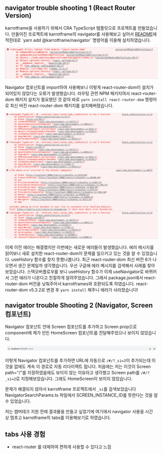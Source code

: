 ## navigator trouble shooting 1 (React Router Version)

karrotframe을 사용하기 위해서 CRA TypeScript 템플릿으로 프로젝트를 만들었습니다. 만들어진 프로젝트에 karrotframe의 navigator를 사용해보고 싶어서 [README]('https://github.com/daangn/karrotframe/tree/main/packages/navigator')에 적힌대로 `yarn add @karrotframe/navigator` 명령어를 이용해 설치하였습니다.

<img src="./src/img/error1.png" alt="error" />

Navigator 컴포넌트를 import하여 사용해보니 이렇게 react-router-dom이 설치가 되어있지 않았다는 오류가 발생했습니다. 라우팅 관련 NPM 패키지여서 react-router-dom 패키지 설치가 필요했던 것 같아 바로 `yarn install react-router-dom` 명령어로 최신 버전 react-router-dom 패키지를 설치해버렸습니다.

<img src="./src/img/error2.png" alt="error" />

이제 이전 에러는 해결했지만 이번에는 새로운 에러들이 발생했습니다. 에러 메시지를 읽어보니 새로 설치한 react-router-dom이 문제를 일으키고 있는 것을 알 수 있었습니다. useHistory 함수를 찾지 못했나봅니다. 최근 react-router-dom 최신 버전 6가 나오면서 생긴 문제일까 생각했습니다. 우선 구글에 에러 메시지를 검색해서 사례를 찾아보았습니다. 스택오버플로우를 보니 useHistory 함수가 이제 useNavigator로 바뀌어서 그런 에러가 나온다고 친절하게 알려주었습니다. 그래서 package.json에서 react-router-dom 버전을 낮춰주어서 karrotframes와 호환되도록 하였습니다. react-router-dom v5.3.2로 변경 후 `yarn install` 해주니 에러가 사라졌습니다!

## navigator trouble Shooting 2 (Navigator, Screen 컴포넌트)

Navigator 컴포넌트 안에 Screen 컴포넌트를 추가하고 Screen prop으로 component에 제가 만든 HomeScreen 컴포넌트를 전달해주었으나 보이지 않았습니다.

<img src="./src/img/error3.png" alt="error" />

이렇게 Navigator 컴포넌트를 추가하면 URL에 자동으로 `/#/?_si=2`이 추가되는데 이것을 없애도 계속 이 경로로 자동 리다이렉트 됩니다. 처음에는 저는 이것이 Screen path="/"를 지정하였음에도 보이지 않는 이유라고 생각했고 Screen path를 `/#/?_si=2`로 지정해보았습니다. 그래도 HomeScreen이 보이지 않았습니다.

문제가 해결되지 않아서 karrotframe 프로젝트에서 `_si`를 검색보았습니다 NavigatorSearchParams.ts 파일에서 SCREEN_INSTANCE_ID를 뜻한다는 것을 알 수 있었습니다.

저는 썸머테크 지원 전에 결과물을 만들고 싶었기에 여기에서 navigator 사용을 시간 상 멈추고 karrotframe의 tabs를 이용해보기로 하였습니다.

## tabs 사용 경험

- react-router 를 대체하여 편하게 사용할 수 있다고 느낌
